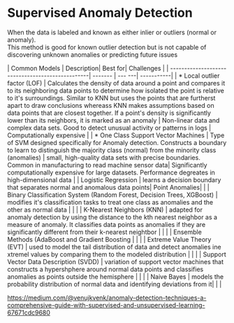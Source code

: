 # Supervised Anomaly Detection
When the data is labeled and known as either inlier or outliers (normal or anomaly). <br>
This method is good for known outlier detection but is not capable of discovering unknown anomalies or predicting future issues <br>

| Common Models                                    | Description| Best for| Challenges |
| -------------------------------------------------| -------    | ---  ---| -----------|
| * Local outlier factor (LOF)                     | Calculates the density of data around a point and compares it to its neighboring data points to determine how isolated the point is relative to it's surroundings. Similar to KNN but uses the points that are furtherst apart to draw conclusions whereass KNN makes assumptions based on data points that are closest together. If a point's density is significantly lower than its neighbors, it is marked as an anomaly  | Non-linear data and complex data sets. Good to detect unusual activity or patterns in logs | Computationally expensive |
| * One Class Support Vector Machines                | Type of SVM designed specifically for Anomaly detection. Constructs a boundary to learn to distinguish the  majority class (normal) from the minority class (anomalies) | small, high-quality data sets with precise boundaries. Common in manufacturing to read machine sensor data| Significantly computationally expensive for large datasets. Performance degreates in high-dimensional data |
| Logistic Regression                              | learns a decision boundary that separates normal and anomalous data points| Point Anomalies| |
| Binary Classification System (Random Forest, Decision Trees, XGBoost)    | modifies it's classification tasks to treat one class as anomalies and the other as normal data | | |
| K-Nearest Neighbors (KNN)                        | adapted for anomaly detection by using the distance to the kth nearest neighbor as a measure of anomaly. It classifies data points as anomalies if they are significantly different from their k-nearest neightbor    | | |
| Ensemble Methods (AdaBoost and Gradient Boosting |      | |
| Extreme Value Theory (EVT)                       | used to model the tail distribution of data and detect anomalies ine xtremel values by comparing them to the modeled distribution  |  | |
| Support Vector Data Description (SVDD)           | variation of support vector machines that constructs a hypershphere around normal data points and classifies anomalies as points outside the hemisphere | | |
| Naive Bayes                                      | models the probability distribution of normal data and identifying deviations from it| | |

https://medium.com/@venujkvenk/anomaly-detection-techniques-a-comprehensive-guide-with-supervised-and-unsupervised-learning-67671cdc9680

